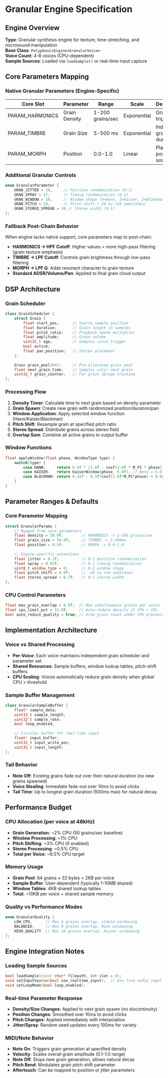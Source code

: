 # Granular Engine Specification

## Engine Overview
**Type**: Granular synthesis engine for texture, time-stretching, and microsound manipulation  
**Base Class**: `PolyphonicEngine<GranularVoice>`  
**Voice Count**: 4-8 voices (CPU-dependent)  
**Sample Sources**: Loaded via `loadSample()` or real-time input capture

## Core Parameters Mapping

### Native Granular Parameters (Engine-Specific)
| Core Slot | Parameter | Range | Scale | Description |
|-----------|-----------|-------|-------|-------------|
| PARAM_HARMONICS | Grain Density | 1-200 grains/sec | Exponential | Grain trigger rate |
| PARAM_TIMBRE | Grain Size | 5-500 ms | Exponential | Individual grain duration |
| PARAM_MORPH | Position | 0.0-1.0 | Linear | Playback position in source |

### Additional Granular Controls
```cpp
enum GranularParameter {
    GRAN_JITTER = 16,     // Position randomization (0-1)
    GRAN_SPRAY = 17,      // Timing randomization (0-1) 
    GRAN_WINDOW = 18,     // Window shape (0=Hann, 1=Kaiser, 2=Blackman)
    GRAN_PITCH = 19,      // Pitch shift (-24 to +24 semitones)
    GRAN_STEREO_SPREAD = 20 // Stereo width (0-1)
};
```

### Fallback Post-Chain Behavior
When engine lacks native support, core parameters map to post-chain:
- **HARMONICS → HPF Cutoff**: Higher values = more high-pass filtering (grain texture emphasis)
- **TIMBRE → LPF Cutoff**: Controls grain brightness through low-pass filtering  
- **MORPH → LPF Q**: Adds resonant character to grain texture
- **Standard ADSR/Volume/Pan**: Applied to final grain cloud output

## DSP Architecture

### Grain Scheduler
```cpp
class GrainScheduler {
    struct Grain {
        float start_pos;      // Source sample position
        float duration;       // Grain length in samples
        float pitch_ratio;    // Playback speed multiplier
        float amplitude;      // Grain volume
        uint32_t age;         // Samples since trigger
        bool active;
        float pan_position;   // Stereo placement
    };
    
    Grain grain_pool[64];     // Pre-allocated grain pool
    float next_grain_time;    // Samples until next grain
    uint32_t grain_counter;   // For grain ID/age tracking
};
```

### Processing Flow
1. **Density Timer**: Calculate time to next grain based on density parameter
2. **Grain Spawn**: Create new grain with randomized position/duration/pan
3. **Window Application**: Apply selected window function (Hann/Kaiser/Blackman)
4. **Pitch Shift**: Resample grain at specified pitch ratio
5. **Stereo Spread**: Distribute grains across stereo field
6. **Overlap Sum**: Combine all active grains to output buffer

### Window Functions
```cpp
float applyWindow(float phase, WindowType type) {
    switch(type) {
        case HANN:     return 0.5f * (1.0f - cosf(2.0f * M_PI * phase));
        case KAISER:   return kaiserWindow(phase, 6.0f); // Beta = 6.0
        case BLACKMAN: return 0.42f - 0.5f*cosf(2.0f*M_PI*phase) + 0.08f*cosf(4.0f*M_PI*phase);
    }
}
```

## Parameter Ranges & Defaults

### Core Parameter Mapping
```cpp
struct GranularParams {
    // Mapped from core parameters
    float density = 50.0f;        // HARMONICS -> 1-200 grains/sec  
    float grain_size = 50.0f;     // TIMBRE -> 5-500ms
    float position = 0.5f;        // MORPH -> 0.0-1.0
    
    // Engine-specific extensions
    float jitter = 0.1f;          // 0-1 position randomization
    float spray = 0.05f;          // 0-1 timing randomization  
    uint8_t window_type = 0;      // 0-2 window shape
    float pitch_shift = 0.0f;     // -24 to +24 semitones
    float stereo_spread = 0.7f;   // 0-1 stereo width
};
```

### CPU Control Parameters
```cpp
float max_grain_overlap = 8.0f;  // Max simultaneous grains per voice
float cpu_limit_pct = 15.0f;     // Auto-reduce density if CPU > 15%
bool auto_reduce_quality = true; // Drop grain count under CPU pressure
```

## Implementation Architecture

### Voice vs Shared Processing
- **Per-Voice**: Each voice maintains independent grain scheduler and parameter set
- **Shared Resources**: Sample buffers, window lookup tables, pitch-shift buffers
- **CPU Scaling**: Voices automatically reduce grain density when global CPU > threshold

### Sample Buffer Management
```cpp
class GranularSampleBuffer {
    float* sample_data;
    uint32_t sample_length;
    uint32_t sample_rate;
    bool loop_enabled;
    
    // Circular buffer for real-time input
    float* input_buffer;
    uint32_t input_write_pos;
    uint32_t input_length;
};
```

### Tail Behavior
- **Note Off**: Existing grains fade out over their natural duration (no new grains spawned)
- **Voice Stealing**: Immediate fade-out over 10ms to avoid clicks
- **Tail Time**: Up to longest grain duration (500ms max) for natural decay

## Performance Budget

### CPU Allocation (per voice at 48kHz)
- **Grain Generation**: ~2% CPU (50 grains/sec baseline)
- **Window Processing**: ~1% CPU  
- **Pitch Shifting**: ~3% CPU (if enabled)
- **Stereo Processing**: ~0.5% CPU
- **Total per Voice**: ~6.5% CPU target

### Memory Usage
- **Grain Pool**: 64 grains × 32 bytes = 2KB per voice
- **Sample Buffer**: User-dependent (typically 1-10MB shared)
- **Window Tables**: 4KB shared lookup tables
- **Total**: ~10KB per voice + shared sample memory

### Quality vs Performance Modes
```cpp
enum GranularQuality {
    LOW_CPU,      // Max 4 grains overlap, simple windowing
    BALANCED,     // Max 8 grains overlap, Hann windowing  
    HIGH_QUALITY  // Max 16 grains overlap, Kaiser windowing
};
```

## Engine Integration Notes

### Loading Sample Sources
```cpp
bool loadSample(const char* filepath, int slot = 0);
void setInputSource(bool use_realtime_input);  // Use live audio input
void setLoopMode(bool loop_enabled);
```

### Real-time Parameter Response
- **Density/Size Changes**: Applied to next grain spawn (no discontinuity)  
- **Position Changes**: Smoothed over 10ms to avoid clicks
- **Pitch Changes**: Applied immediately with interpolation
- **Jitter/Spray**: Random seed updates every 100ms for variety

### MIDI/Note Behavior  
- **Note On**: Triggers grain generation at specified density
- **Velocity**: Scales overall grain amplitude (0.1-1.0 range)
- **Note Off**: Stops new grain generation, allows natural decay
- **Pitch Bend**: Modulates grain pitch shift parameter
- **Aftertouch**: Can be mapped to position or jitter parameters